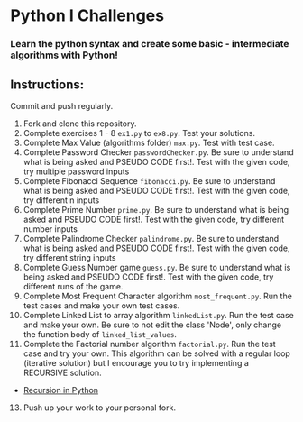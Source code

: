# Python I Challenges
### Learn the python syntax and create some basic - intermediate algorithms with Python!

## Instructions:
Commit and push regularly.

1. Fork and clone this repository.
2. Complete exercises 1 - 8 `ex1.py` to `ex8.py`. Test your solutions.
3. Complete Max Value (algorithms folder) `max.py`. Test with test case.
4. Complete Password Checker `passwordChecker.py`. Be sure to understand what is being asked and PSEUDO CODE first!. Test with the given code, try multiple password inputs
5. Complete Fibonacci Sequence `fibonacci.py`. Be sure to understand what is being asked and PSEUDO CODE first!. Test with the given code, try different n inputs
6. Complete Prime Number `prime.py`. Be sure to understand what is being asked and PSEUDO CODE first!. Test with the given code, try different number inputs
7. Complete Palindrome Checker `palindrome.py`. Be sure to understand what is being asked and PSEUDO CODE first!. Test with the given code, try different string inputs
8. Complete Guess Number game `guess.py`. Be sure to understand what is being asked and PSEUDO CODE first!. Test with the given code, try different runs of the game.
9. Complete Most Frequent Character algorithm `most_frequent.py`. Run the test cases and make your own test cases.
10. Complete Linked List to array algorithm `linkedList.py`. Run the test case and make your own.
    Be sure to not edit the class 'Node', only change the function body of `linked_list_values`.
12. Complete the Factorial number algorithm `factorial.py`. Run the test case and try your own.
    This algorithm can be solved with a regular loop (iterative solution) but I encourage you to try implementing a RECURSIVE solution.
  - [Recursion in Python](https://realpython.com/python-recursion/)
13. Push up your work to your personal fork.
